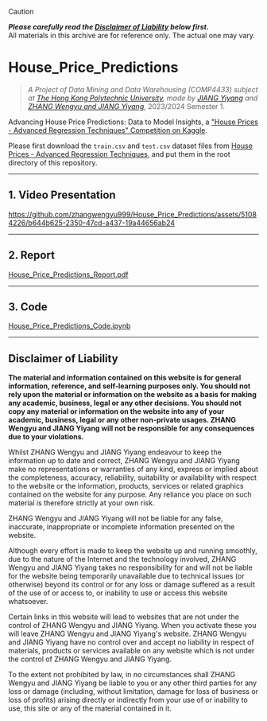 > [!CAUTION]
> ***Please carefully read the [Disclaimer of Liability](#disclaimer-of-liability) below first.***  
> All materials in this archive are for reference only. The actual one may vary. 

# House_Price_Predictions

> *A Project of Data Mining and Data Warehousing (COMP4433) subject at [The Hong Kong Polytechnic University](https://www.polyu.edu.hk/), made by [JIANG Yiyang](https://github.com/fletcherjiang) and [ZHANG Wengyu and JIANG Yiyang](https://github.com/zhangwengyu999)*, 2023/2024 Semester 1.


Advancing House Price Predictions: Data to Model Insights, a ["House Prices - Advanced Regression Techniques" Competition on Kaggle](https://www.kaggle.com/c/house-prices-advanced-regression-techniques/).

Please first download the `train.csv` and `test.csv` dataset files from [House Prices - Advanced Regression Techniques](https://www.kaggle.com/c/house-prices-advanced-regression-techniques/data), and put them in the root directory of this repository.

---

## 1. Video Presentation



https://github.com/zhangwengyu999/House_Price_Predictions/assets/51084226/b644b625-2350-47cd-a437-19a44656ab24




---

## 2. Report

[House_Price_Predictions_Report.pdf](./House_Price_Predictions_Report.pdf)

---

## 3. Code

[House_Price_Predictions_Code.ipynb](./House_Price_Predictions_Code.ipynb)

---

## Disclaimer of Liability

**The material and information contained on this website is for general information, reference, and self-learning purposes only. You should not rely upon the material or information on the website as a basis for making any academic, business, legal or any other decisions. You should not copy any material or information on the website into any of your academic, business, legal or any other non-private usages. ZHANG Wengyu and JIANG Yiyang will not be responsible for any consequences due to your violations.**


Whilst ZHANG Wengyu and JIANG Yiyang endeavour to keep the information up to date and correct, ZHANG Wengyu and JIANG Yiyang make no representations or warranties of any kind, express or implied about the completeness, accuracy, reliability, suitability or availability with respect to the website or the information, products, services or related graphics contained on the website for any purpose. Any reliance you place on such material is therefore strictly at your own risk.


ZHANG Wengyu and JIANG Yiyang will not be liable for any false, inaccurate, inappropriate or incomplete information presented on the website.


Although every effort is made to keep the website up and running smoothly, due to the nature of the Internet and the technology involved, ZHANG Wengyu and JIANG Yiyang takes no responsibility for and will not be liable for the website being temporarily unavailable due to technical issues (or otherwise) beyond its control or for any loss or damage suffered as a result of the use of or access to, or inability to use or access this website whatsoever.


Certain links in this website will lead to websites that are not under the control of ZHANG Wengyu and JIANG Yiyang. When you activate these you will leave ZHANG Wengyu and JIANG Yiyang's  website. ZHANG Wengyu and JIANG Yiyang have no control over and accept no liability in respect of materials, products or services available on any website which is not under the control of ZHANG Wengyu and JIANG Yiyang.


To the extent not prohibited by law, in no circumstances shall ZHANG Wengyu and JIANG Yiyang be liable to you or any other third parties for any loss or damage (including, without limitation, damage for loss of business or loss of profits) arising directly or indirectly from your use of or inability to use, this site or any of the material contained in it.
